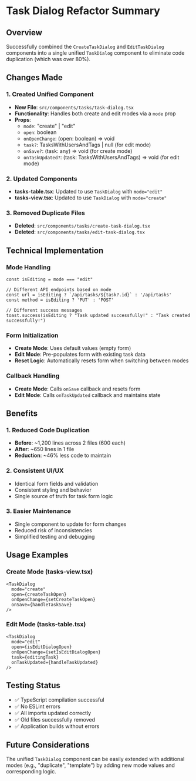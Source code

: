 # Task Dialog Refactor Summary

## Overview
Successfully combined the `CreateTaskDialog` and `EditTaskDialog` components into a single unified `TaskDialog` component to eliminate code duplication (which was over 80%).

## Changes Made

### 1. Created Unified Component
- **New File**: `src/components/tasks/task-dialog.tsx`
- **Functionality**: Handles both create and edit modes via a `mode` prop
- **Props**: 
  - `mode`: "create" | "edit"
  - `open`: boolean
  - `onOpenChange`: (open: boolean) => void
  - `task?`: TasksWithUsersAndTags | null (for edit mode)
  - `onSave?`: (task: any) => void (for create mode)
  - `onTaskUpdated?`: (task: TasksWithUsersAndTags) => void (for edit mode)

### 2. Updated Components
- **tasks-table.tsx**: Updated to use `TaskDialog` with `mode="edit"`
- **tasks-view.tsx**: Updated to use `TaskDialog` with `mode="create"`

### 3. Removed Duplicate Files
- **Deleted**: `src/components/tasks/create-task-dialog.tsx`
- **Deleted**: `src/components/tasks/edit-task-dialog.tsx`

## Technical Implementation

### Mode Handling
```tsx
const isEditing = mode === "edit"

// Different API endpoints based on mode
const url = isEditing ? `/api/tasks/${task?.id}` : '/api/tasks'
const method = isEditing ? 'PUT' : 'POST'

// Different success messages
toast.success(isEditing ? "Task updated successfully!" : "Task created successfully!")
```

### Form Initialization
- **Create Mode**: Uses default values (empty form)
- **Edit Mode**: Pre-populates form with existing task data
- **Reset Logic**: Automatically resets form when switching between modes

### Callback Handling
- **Create Mode**: Calls `onSave` callback and resets form
- **Edit Mode**: Calls `onTaskUpdated` callback and maintains state

## Benefits

### 1. Reduced Code Duplication
- **Before**: ~1,200 lines across 2 files (600 each)
- **After**: ~650 lines in 1 file
- **Reduction**: ~46% less code to maintain

### 2. Consistent UI/UX
- Identical form fields and validation
- Consistent styling and behavior
- Single source of truth for task form logic

### 3. Easier Maintenance
- Single component to update for form changes
- Reduced risk of inconsistencies
- Simplified testing and debugging

## Usage Examples

### Create Mode (tasks-view.tsx)
```tsx
<TaskDialog 
  mode="create"
  open={createTaskOpen} 
  onOpenChange={setCreateTaskOpen}
  onSave={handleTaskSave}
/>
```

### Edit Mode (tasks-table.tsx)
```tsx
<TaskDialog
  mode="edit"
  open={isEditDialogOpen}
  onOpenChange={setIsEditDialogOpen}
  task={editingTask}
  onTaskUpdated={handleTaskUpdated}
/>
```

## Testing Status
- ✅ TypeScript compilation successful
- ✅ No ESLint errors
- ✅ All imports updated correctly
- ✅ Old files successfully removed
- ✅ Application builds without errors

## Future Considerations
The unified `TaskDialog` component can be easily extended with additional modes (e.g., "duplicate", "template") by adding new mode values and corresponding logic.
